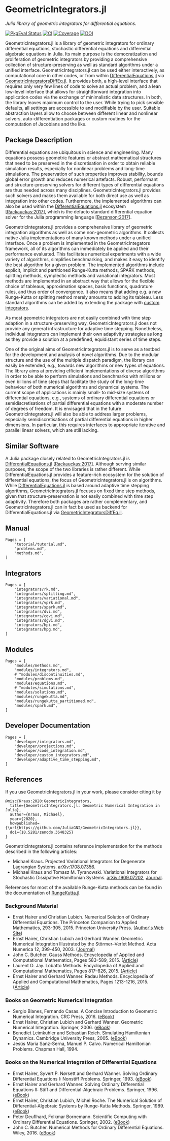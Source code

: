 # GeometricIntegrators.jl

*Julia library of geometric integrators for differential equations.*

[![PkgEval Status](https://juliaci.github.io/NanosoldierReports/pkgeval_badges/G/GeometricIntegrators.svg)](https://juliaci.github.io/NanosoldierReports/pkgeval_badges/G/GeometricIntegrators.html)
[![CI](https://github.com/JuliaGNI/GeometricIntegrators.jl/workflows/CI/badge.svg)](https://github.com/JuliaGNI/GeometricIntegrators.jl/actions?query=workflow:CI)
[![Coverage](https://codecov.io/gh/JuliaGNI/GeometricIntegrators.jl/branch/main/graph/badge.svg?token=CBFbr4QfiD)](https://codecov.io/gh/JuliaGNI/GeometricIntegrators.jl)
[![DOI](https://zenodo.org/badge/doi/10.5281/zenodo.3648325.svg)](https://doi.org/10.5281/zenodo.3648325)


GeometricIntegrators.jl is a library of geometric integrators for ordinary differential equations, stochastic differential equations and differential algebraic equations in Julia.
Its main purpose is the democratization and proliferation of geometric integrators by providing a comprehensive collection of structure-preserving as well as standard algorithms under a unified interface. 
GeometricIntegrators.jl can be used either interactively, as computational core in other codes, or from within [DifferentialEquations.jl](https://github.com/SciML/DifferentialEquations.jl) via [GeometricIntegratorsDiffEq.jl](https://github.com/JuliaDiffEq/GeometricIntegratorsDiffEq.jl). It provides both, a high-level interface that requires only very few lines of code to solve an actual problem, and a lean low-level interface that allows for straightforward integration into application codes via the exchange of minimalistic data structures.
In both, the library leaves maximum control to the user. While trying to pick sensible defaults, all settings are accessible to and modifiable by the user. Suitable abstraction layers allow to choose between different linear and nonlinear solvers, auto-differentiation packages or custom routines for the computation of Jacobians and the like.


## Package Description

Differential equations are ubiquitous in science and engineering. Many equations possess geometric features or abstract mathematical structures that need to be preserved in the discretisation in order to obtain reliable simulation results, especially for nonlinear problems and long-time simulations. The preservation of such properties improves stability, bounds global error growth and reduces numerical artefacts.
Robust, performant and structure-preserving solvers for different types of differential equations are thus needed across many disciplines. GeometricIntegrators.jl provides such solvers and makes them available for both direct use as well as integration into other codes. Furthermore, the implemented algorithms can also be used within the [DifferentialEquations.jl](https://github.com/SciML/DifferentialEquations.jl) ecosystem [[Rackauckas:2017](@cite)], which is the defacto standard differential equation solver for the Julia programming language [[Bezanson:2017](@cite)].

GeometricIntegrators.jl provides a comprehensive library of geometric integration algorithms as well as some non-geometric algorithms.
It collects native Julia implementations of many known methods under a unified interface.
Once a problem is implemented in the GeometricIntegators framework, all of its algorithms can immediately be applied and their performance evaluated.
This facilitates numerical experiments with a wide variety of algorithms, simplifies benchmarking, and makes it easy to identify the best algorithm for a given problem.
The implemented algorithms include explicit, implicit and partitioned Runge-Kutta methods, SPARK methods, splitting methods, symplectic methods and variational integrators.
Most methods are implemented in an abstract way that allows for the flexible choice of tableaus, approximation spaces, basis functions, quadrature rules, and thus order of convergence. It also means that adding e.g. a new Runge-Kutta or splitting method merely amounts to adding its tableau.
Less standard algorithms can be added by extending the package with [custom integrators](developer/custom_integrators.md).

As most geometric integrators are not easily combined with time step adaption in a structure-preserving way, GeometricIntegrators.jl does not provide any general infrastructure for adaptive time stepping. Nonetheless, individual integrators can implement their own adaptivity strategies as long as they provide a solution at a predefined, equidistant series of time steps.

One of the original aims of GeometricIntegrators.jl is to serve as a testbed for the development and analysis of novel algorithms.
Due to the modular structure and the use of the multiple dispatch paradigm, the library can easily be extended, e.g., towards new algorithms or new types of equations.
The library aims at providing efficient implementations of diverse algorithms in order to be able to perform simulations and benchmarks with millions or even billions of time steps that facilitate the study of the long-time behaviour of both numerical algorithms and dynamical systems.
The current scope of applications is mainly small- to mid-size systems of differential equations, e.g., systems of ordinary differential equations or semidiscretisations of partial differential equations with a moderate number of degrees of freedom.
It is envisaged that in the future GeometricIntegrators.jl will also be able to address larger problems, especially semidiscretisations of partial differential equations in higher dimensions.
In particular, this requires interfaces to appropriate iterative and parallel linear solvers, which are still lacking.


## Similar Software

A Julia package closely related to GeometricIntegrators.jl is [DifferentialEquations.jl](https://github.com/SciML/DifferentialEquations.jl) [[Rackauckas:2017](@cite)]. Although serving similar purposes, the scope of the two libraries is rather different.
While DifferentialEquations.jl provides a feature-rich ecosystem for the solution of differential equations, the focus of GeometricIntegrators.jl is on algorithms. While [DifferentialEquations.jl](https://github.com/SciML/DifferentialEquations.jl) is based around adaptive time stepping algorithms, GeometricIntegrators.jl focuses on fixed time step methods, given that structure-preservation is not easily combined with time step adaptivity. Therefore both packages are rather complementary, and GeometricIntegrators.jl can in fact be used as backend for DifferentialEquations.jl via [GeometricIntegratorsDiffEq.jl](https://github.com/JuliaDiffEq/GeometricIntegratorsDiffEq.jl).


## Manual

```@contents
Pages = [
    "tutorial/tutorial.md",
    "problems.md",
    "methods.md",
]
```


## Integrators

```@contents
Pages = [
    "integrators/rk.md",
    "integrators/splitting.md",
    "integrators/variational.md",
    "integrators/vprk.md",
    "integrators/spark.md",
    "integrators/dvi.md",
    "integrators/cgvi.md",
    "integrators/dgvi.md",
    "integrators/hpi.md",
    "integrators/hpg.md",
]
```

## Modules

```@contents
Pages = [
    "modules/methods.md",
    "modules/integrators.md",
    # "modules/discontinuities.md",
    "modules/problems.md",
    "modules/equations.md",
    # "modules/simulations.md",
    "modules/solutions.md",
    "modules/rungekutta.md",
    "modules/rungekutta_partitioned.md",
    "modules/spark.md",
]
```

## Developer Documentation

```@contents
Pages = [
    "developer/integrators.md",
    "developer/projections.md",
    "developer/code_integration.md",
    "developer/custom_integrators.md",
    "developer/adaptive_time_stepping.md",
]
```


## References

If you use GeometricIntegrators.jl in your work, please consider citing it by

```
@misc{Kraus:2020:GeometricIntegrators,
  title={GeometricIntegrators.jl: Geometric Numerical Integration in Julia},
  author={Kraus, Michael},
  year={2020},
  howpublished={\url{https://github.com/JuliaGNI/GeometricIntegrators.jl}},
  doi={10.5281/zenodo.3648325}
}
```

GeometricIntegrators.jl contains reference implementation for the methods described in the following articles:

- Michael Kraus. Projected Variational Integrators for Degenerate Lagrangian Systems. [arXiv:1708.07356](https://arxiv.org/abs/1708.07356).
- Michael Kraus and Tomasz M. Tyranowski. Variational Integrators for Stochastic Dissipative Hamiltonian Systems. [arXiv:1909.07202](https://arxiv.org/abs/1909.07202),
  [Journal](https://doi.org/10.1088/1742-6596/1391/1/012037).

References for most of the available Runge-Kutta methods can be found in the documentation of [RungeKutta.jl](https://juliagni.github.io/RungeKutta.jl/stable/).


### Background Material

- Ernst Hairer and Christian Lubich. Numerical Solution of Ordinary Differential Equations. The Princeton Companion to Applied Mathematics, 293-305, 2015. Princeton University Press. ([Author's Web Site](https://na.uni-tuebingen.de/~lubich/pcam-ode.pdf))
- Ernst Hairer, Christian Lubich and Gerhard Wanner. Geometric Numerical Integration Illustrated by the Störmer–Verlet Method. Acta Numerica 12, 399-450, 2003. ([Journal](http://dx.doi.org/10.1017/S0962492902000144))
- John C. Butcher. Gauss Methods. Encyclopedia of Applied and Computational Mathematics, Pages 583-589, 2015. ([Article](http://dx.doi.org/10.1007/978-3-540-70529-1_115))
- Laurent O. Jay. Lobatto Methods. Encyclopedia of Applied and Computational Mathematics, Pages 817–826, 2015. ([Article](http://dx.doi.org/10.1007/978-3-540-70529-1_123))
- Ernst Hairer and Gerhard Wanner. Radau Methods. Encyclopedia of Applied and Computational Mathematics, Pages 1213-1216, 2015. ([Article](http://dx.doi.org/10.1007/978-3-540-70529-1_139))


### Books on Geometric Numerical Integration

- Sergio Blanes, Fernando Casas. A Concise Introduction to Geometric Numerical Integration. CRC Press, 2016. ([eBook](http://dx.doi.org/10.1201/b21563))
- Ernst Hairer, Christian Lubich and Gerhard Wanner. Geometric Numerical Integration. Springer, 2006. ([eBook](http://link.springer.com/book/10.1007%2F3-540-30666-8))
- Benedict Leimkuhler and Sebastian Reich. Simulating Hamiltonian Dynamics. Cambridge University Press, 2005. ([eBook](http://ebooks.cambridge.org/ebook.jsf?bid=CBO9780511614118))
- Jesús Maria Sanz-Serna, Manuel P. Calvo. Numerical Hamiltonian Problems. Chapman Hall, 1994.


### Books on the Numerical Integration of Differential Equations

- Ernst Hairer, Syvert P. Nørsett and Gerhard Wanner. Solving Ordinary Differential Equations I: Nonstiff Problems. Springer, 1993. ([eBook](http://link.springer.com/book/10.1007%2F978-3-540-78862-1))
- Ernst Hairer and Gerhard Wanner. Solving Ordinary Differential Equations II: Stiff and Differential-Algebraic Problems. Springer, 1996. ([eBook](http://link.springer.com/book/10.1007%2F978-3-642-05221-7))
- Ernst Hairer, Christian Lubich, Michel Roche. The Numerical Solution of Differential-Algebraic Systems by Runge-Kutta Methods. Springer, 1989. ([eBook](https://link.springer.com/book/10.1007/BFb0093947))
- Peter Deuflhard, Folkmar Bornemann. Scientific Computing with Ordinary Differential Equations. Springer, 2002. ([eBook](http://link.springer.com/book/10.1007/978-0-387-21582-2))
- John C. Butcher. Numerical Methods for Ordinary Differential Equations. Wiley, 2016. ([eBook](http://onlinelibrary.wiley.com/book/10.1002/9781119121534))
